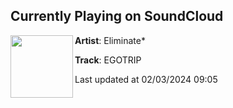 ## Currently Playing on SoundCloud

[<img align="left" width="100" src="https://i1.sndcdn.com/artworks-ATyRpZbRs8X5PPsI-Chd5Dg-t500x500.jpg">](https://soundcloud.com/eliminatemusic/egotrip?in=eliminatemusic/sets/get-off-the-internet)

**Artist**: Eliminate* 

**Track**: EGOTRIP

Last updated at 02/03/2024 09:05

